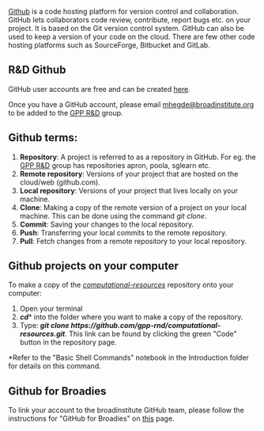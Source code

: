 
<a href="https://github.com/">Github</a> is a code hosting platform for version control and collaboration. GitHub lets collaborators code review, contribute, report bugs etc. on your project. It is based on the Git version control system. GitHub can also be used to keep a version of your code on the cloud. There are few other code hosting platforms such as SourceForge, Bitbucket and GitLab.

## R&D Github
GitHub user accounts are free and can be created <a href='https://github.com'>here</a>.

Once you have a GitHub account, please email <a>mhegde@broadinstitute.org</a> to be added to the <a href='https://github.com/gpp-rnd'>GPP R&D</a> group. 

## Github terms:
<ol>
    <li><b>Repository</b>: A project is referred to as a repository in GitHub. For eg. the <a href='https://github.com/gpp-rnd'>GPP R&D</a> group has repositories apron, poola, sglearn etc.</li>
    <li><b>Remote repository</b>: Versions of your project that are hosted on the cloud/web (github.com).</li>
    <li><b>Local repository</b>: Versions of your project that lives locally on your machine.</li>
    <li><b>Clone</b>: Making a copy of the remote version of a project on your local machine. This can be done using the command <i>git clone</i>.</li>
    <li><b>Commit</b>: Saving your changes to the local repository. </li>
    <li><b>Push</b>: Transferring your local commits to the remote repository. </li>
    <li><b>Pull</b>: Fetch changes from a remote repository to your local repository. </li>
</ol>

## Github projects on your computer
To make a copy of the <i><a href="https://github.com/gpp-rnd/computational-resources">computational-resources</a></i> repository onto your computer:
<ol>
    <li>Open your terminal</li>
    <li><i><b>cd</b></i>* into the folder where you want to make a copy of the repository.</li>
    <li>Type: <i><b>git clone https://github.com/gpp-rnd/computational-resources.git</b></i>. This link can be found by clicking the green "Code" button in the repository page.</li>
</ol>


*Refer to the "Basic Shell Commands" notebook in the Introduction folder for details on this command.

## Github for Broadies

To link your account to the broadinstitute GitHub team, please follow the instructions for "GitHub for Broadies" on <a href="https://intranet.broadinstitute.org/bits/service-catalog/software-development-support/github">this</a> page.
